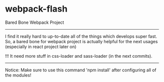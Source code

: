 # webpack-flash

Bared Bone Webpack Project

***

I find it really hard to up-to-date all of the things which develops super fast.
So, a bared bone for webpack project is actually helpful for the next usages (especially in react project later on)

!!! It need more stuff in css-loader and sass-loader (in the next commits).

***

Notice: Make sure to use this command 'npm install' after configuring all of the modules!
